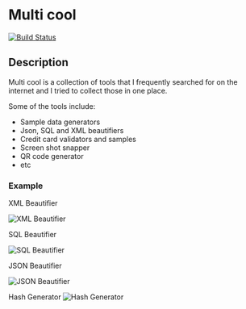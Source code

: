 # Multi cool

[![Build Status](https://travis-ci.org/arcanoid/multi-cool.svg?branch=master)](https://travis-ci.org/arcanoid/multi-cool)

## Description

Multi cool is a collection of tools that I frequently searched for on the internet and I tried to collect those in one place.

Some of the tools include:

* Sample data generators
* Json, SQL and XML beautifiers
* Credit card validators and samples
* Screen shot snapper
* QR code generator
* etc

### Example

XML Beautifier

![XML Beautifier](http://i.imgur.com/xKwtL1o.png)

SQL Beautifier

![SQL Beautifier](http://i.imgur.com/Anf7V6Q.png)

JSON Beautifier

![JSON Beautifier](http://i.imgur.com/CZPFpLj.png)

Hash Generator
![Hash Generator](http://i.imgur.com/gx8yHQF.png)